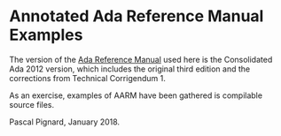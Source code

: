 # Annotated Ada Reference Manual Examples

The version of the [Ada Reference Manual](http://www.ada-auth.org/arm.html) used here is the Consolidated Ada 2012 version, which includes the original third edition and the corrections from Technical Corrigendum 1.

As an exercise, examples of AARM have been gathered is compilable source files.

Pascal Pignard, January 2018.
